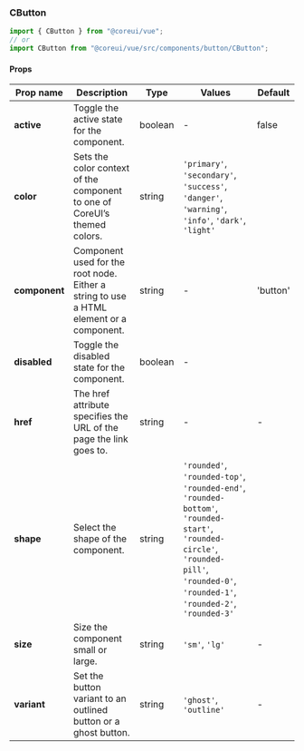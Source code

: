 ### CButton

```jsx
import { CButton } from "@coreui/vue";
// or
import CButton from "@coreui/vue/src/components/button/CButton";
```

#### Props

| Prop name     | Description                                                                             | Type    | Values                                                                                                                                                                                 | Default  |
| ------------- | --------------------------------------------------------------------------------------- | ------- | -------------------------------------------------------------------------------------------------------------------------------------------------------------------------------------- | -------- |
| **active**    | Toggle the active state for the component.                                              | boolean | -                                                                                                                                                                                      | false    |
| **color**     | Sets the color context of the component to one of CoreUI’s themed colors.               | string  | `'primary'`, `'secondary'`, `'success'`, `'danger'`, `'warning'`, `'info'`, `'dark'`, `'light'`                                                                                        |          |
| **component** | Component used for the root node. Either a string to use a HTML element or a component. | string  | -                                                                                                                                                                                      | 'button' |
| **disabled**  | Toggle the disabled state for the component.                                            | boolean | -                                                                                                                                                                                      |          |
| **href**      | The href attribute specifies the URL of the page the link goes to.                      | string  | -                                                                                                                                                                                      | -        |
| **shape**     | Select the shape of the component.                                                      | string  | `'rounded'`, `'rounded-top'`, `'rounded-end'`, `'rounded-bottom'`, `'rounded-start'`, `'rounded-circle'`, `'rounded-pill'`, `'rounded-0'`, `'rounded-1'`, `'rounded-2'`, `'rounded-3'` |          |
| **size**      | Size the component small or large.                                                      | string  | `'sm'`, `'lg'`                                                                                                                                                                         | -        |
| **variant**   | Set the button variant to an outlined button or a ghost button.                         | string  | `'ghost'`, `'outline'`                                                                                                                                                                 | -        |
